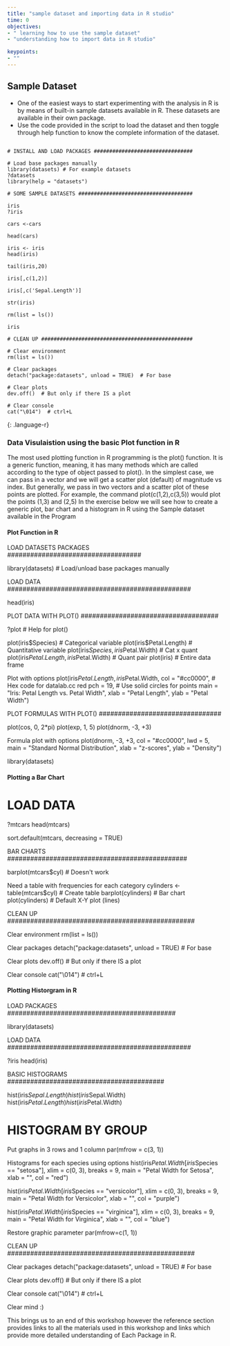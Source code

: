 ```yaml
---
title: "sample dataset and importing data in R studio"
time: 0
objectives:
- " learning how to use the sample dataset"
- "understanding how to import data in R studio"

keypoints:
- ""
---
```


## Sample Dataset 

-	One of the easiest ways to start experimenting with the analysis in R is by means of built-in sample datasets available in R. These datasets are available in their own package. 
-	Use the code provided in the script to load the dataset and then toggle through help function to know the complete information of the dataset.

~~~

# INSTALL AND LOAD PACKAGES ################################

# Load base packages manually
library(datasets) # For example datasets
?datasets
library(help = "datasets")

# SOME SAMPLE DATASETS #####################################

iris
?iris

cars <-cars

head(cars)

iris <- iris
head(iris)

tail(iris,20)

iris[,c(1,2)]

iris[,c('Sepal.Length')]

str(iris)

rm(list = ls())

iris

# CLEAN UP #################################################

# Clear environment
rm(list = ls()) 

# Clear packages
detach("package:datasets", unload = TRUE)  # For base

# Clear plots
dev.off()  # But only if there IS a plot

# Clear console
cat("\014")  # ctrl+L

~~~
{: .language-r}

### Data Visulaistion using the basic Plot function  in R 
The most used plotting function in R programming is the plot() function. It is a generic function, meaning, it has many methods which are called according to the type of object passed to plot(). In the simplest case, we can pass in a vector and we will get a scatter plot (default) of magnitude vs index. But generally, we pass in two vectors and a scatter plot of these points are plotted.
For example, the command plot(c(1,2),c(3,5)) would plot the points (1,3) and (2,5)
In the exercise below we will see how to create a generic plot, bar chart and a histogram in R using the Sample dataset available in the Program

#### Plot Function in R 

LOAD DATASETS PACKAGES ###################################

library(datasets)  # Load/unload base packages manually

LOAD DATA ################################################

head(iris)

PLOT DATA WITH PLOT() ####################################

?plot  # Help for plot()

plot(iris$Species)  # Categorical variable
plot(iris$Petal.Length)  # Quantitative variable
plot(iris$Species, iris$Petal.Width)  # Cat x quant
plot(iris$Petal.Length, iris$Petal.Width)  # Quant pair
plot(iris)  # Entire data frame

Plot with options
plot(iris$Petal.Length, iris$Petal.Width,
  col = "#cc0000",  # Hex code for datalab.cc red
  pch = 19,         # Use solid circles for points
  main = "Iris: Petal Length vs. Petal Width",
  xlab = "Petal Length",
  ylab = "Petal Width")

PLOT FORMULAS WITH PLOT() ################################

plot(cos, 0, 2*pi)
plot(exp, 1, 5)
plot(dnorm, -3, +3)

Formula plot with options
plot(dnorm, -3, +3,
  col = "#cc0000",
  lwd = 5,
  main = "Standard Normal Distribution",
  xlab = "z-scores",
  ylab = "Density")
  
  library(datasets)
  
#### Plotting a Bar Chart 

# LOAD DATA ###############################################
?mtcars
head(mtcars)

sort.default(mtcars, decreasing = TRUE)

BAR CHARTS ###############################################

barplot(mtcars$cyl)             # Doesn't work

Need a table with frequencies for each category
cylinders <- table(mtcars$cyl)  # Create table
barplot(cylinders)              # Bar chart
plot(cylinders)                 # Default X-Y plot (lines)

CLEAN UP #################################################

Clear environment
rm(list = ls()) 

Clear packages
detach("package:datasets", unload = TRUE)  # For base

Clear plots
dev.off()  # But only if there IS a plot

Clear console
cat("\014")  # ctrl+L

#### Plotting Historgram in R 

LOAD PACKAGES ############################################

library(datasets)

LOAD DATA ################################################

?iris
head(iris)

BASIC HISTOGRAMS #########################################

hist(iris$Sepal.Length)
hist(iris$Sepal.Width)
hist(iris$Petal.Length)
hist(iris$Petal.Width)

# HISTOGRAM BY GROUP #######################################

Put graphs in 3 rows and 1 column
par(mfrow = c(3, 1))

Histograms for each species using options
hist(iris$Petal.Width [iris$Species == "setosa"],
  xlim = c(0, 3),
  breaks = 9,
  main = "Petal Width for Setosa",
  xlab = "",
  col = "red")

hist(iris$Petal.Width [iris$Species == "versicolor"],
  xlim = c(0, 3),
  breaks = 9,
  main = "Petal Width for Versicolor",
  xlab = "",
  col = "purple")

hist(iris$Petal.Width [iris$Species == "virginica"],
  xlim = c(0, 3),
  breaks = 9,
  main = "Petal Width for Virginica",
  xlab = "",
  col = "blue")

Restore graphic parameter
par(mfrow=c(1, 1))

CLEAN UP #################################################

Clear packages
detach("package:datasets", unload = TRUE)  # For base

Clear plots
dev.off()  # But only if there IS a plot

Clear console
cat("\014")  # ctrl+L

Clear mind :)

This brings us to an end of this workshop however the reference section provides links to all the materials used in this workshop and links which provide more 
detailed understanding of Each Package in R.
















